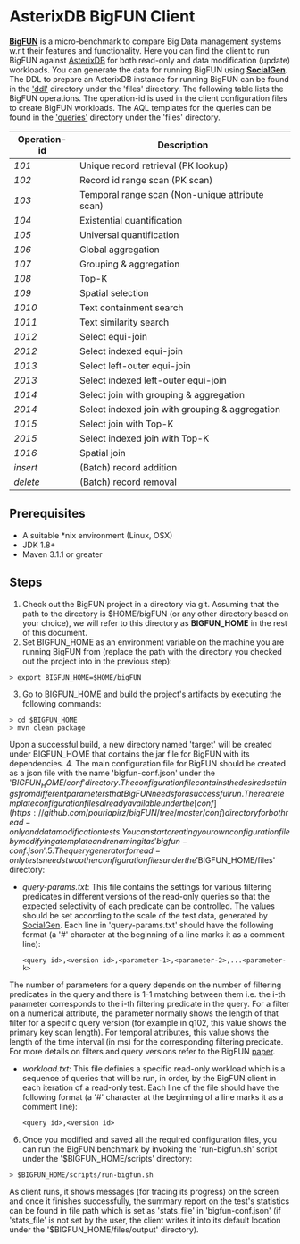 # AsterixDB BigFUN Client

[__BigFUN__](http://ieeexplore.ieee.org/xpl/articleDetails.jsp?arnumber=7363793 "BigFUN") is a micro-benchmark to compare Big Data management systems w.r.t their features and functionality.
Here you can find the client to run BigFUN against [AsterixDB](https://asterixdb.incubator.apache.org) for both read-only and data modification (update) workloads. You can generate the data for running BigFUN using [__SocialGen__](https://github.com/pouriapirz/socialGen "SocialGen"). 
The DDL to prepare an AsterixDB instance for running BigFUN can be found in the ['ddl'](https://github.com/pouriapirz/bigFUN/blob/master/files/ddl/ddl.aql) directory under the 'files' directory.
The following table lists the BigFUN operations. The operation-id is used in the client configuration files to create BigFUN workloads. 
The AQL templates for the queries can be found in the ['queries'](https://github.com/pouriapirz/bigFUN/tree/master/files/queries) directory under the 'files' directory.

  Operation-id | Description |
  --- | --- |
  *101* | Unique record retrieval (PK lookup) |
  *102* | Record id range scan (PK scan) |
  *103* | Temporal range scan (Non-unique attribute scan) |
  *104* | Existential quantification |
  *105* | Universal quantification |
  *106* | Global aggregation |
  *107* | Grouping & aggregation |
  *108* | Top-K |
  *109* | Spatial selection |
  *1010* | Text containment search |
  *1011* | Text similarity search |
  *1012* | Select equi-join |
  *2012* | Select indexed equi-join |
  *1013* | Select left-outer equi-join |
  *2013* | Select indexed left-outer equi-join |
  *1014* | Select join with grouping & aggregation |
  *2014* | Select indexed join with grouping & aggregation |
  *1015* | Select join with Top-K |
  *2015* | Select indexed join with Top-K |
  *1016* | Spatial join |
  *insert* | (Batch) record addition |
  *delete* | (Batch) record removal |

## Prerequisites
* A suitable *nix environment (Linux, OSX)
* JDK 1.8+
* Maven 3.1.1 or greater

## Steps
1. Check out the BigFUN project in a directory via git. Assuming that the path to the directory is $HOME/bigFUN (or any other directory based on your choice), we will refer to this directory as **BIGFUN_HOME** in the rest of this document.
2. Set BIGFUN_HOME as an environment variable on the machine you are running BigFUN from (replace the path with the directory you checked out the project into in the previous step):

  ```
  > export BIGFUN_HOME=$HOME/bigFUN
  ```
3. Go to BIGFUN_HOME and build the project's artifacts by executing the following commands:

  ```
  > cd $BIGFUN_HOME
  > mvn clean package 
  ```
Upon a successful build, a new directory named 'target' will be created under BIGFUN_HOME that contains the jar file for BigFUN with its dependencies.
4. The main configuration file for BigFUN should be created as a json file with the name 'bigfun-conf.json' under the '$BIGFUN_HOME/conf' directory. The configuration file contains the desired settings from different parameters that BigFUN needs for a successful run. There are template configuration files already available under the [conf](https://github.com/pouriapirz/bigFUN/tree/master/conf) directory for both read-only and data modification tests. You can start creating your own configuration file by modifying a template and renaming it as 'bigfun-conf.json'.
5. The query generator for read-only tests needs two other configuration files under the '$BIGFUN_HOME/files' directory:

  * _query-params.txt_: This file contains the settings for various filtering predicates in different versions of the read-only queries so that the expected selectivity of each predicate can be controlled. The values should be set according to the scale of the test data, generated by [SocialGen](https://github.com/pouriapirz/socialGen "SocialGen"). Each line in 'query-params.txt' should have the following format (a '#' character at the beginning of a line marks it as a comment line):
  
    ```
    <query id>,<version id>,<parameter-1>,<parameter-2>,...<parameter-k>
    ```
  The number of parameters for a query depends on the number of filtering predicates in the query and there is 1-1 matching between them i.e. the i-th parameter corresponds to the i-th filtering predicate in the query. For a filter on a numerical attribute, the parameter normally shows the length of that filter for a specific query version (for example in q102, this value shows the primary key scan length). For temporal attributes, this value shows the length of the time interval (in ms) for the corresponding filtering predicate. For more details on filters and query versions refer to the BigFUN [paper](http://ieeexplore.ieee.org/xpl/articleDetails.jsp?arnumber=7363793 "BigFUN").
  * _workload.txt_: This file definies a specific read-only workload which is a sequence of queries that will be run, in order, by the BigFUN client in each iteration of a read-only test. Each line of the file should have the following format (a '#' character at the beginning of a line marks it as a comment line):
    
    ```
    <query id>,<version id>
    ```
6. Once you modified and saved all the required configuration files, you can run the BigFUN benchmark by invoking the 'run-bigfun.sh' script under the '$BIGFUN_HOME/scripts' directory:

  ```
  > $BIGFUN_HOME/scripts/run-bigfun.sh
  ```
As client runs, it shows messages (for tracing its progress) on the screen and once it finishes successfully, the summary report on the test's statistics can be found in file path which is set as 'stats_file' in 'bigfun-conf.json' (if 'stats_file' is not set by the user, the client writes it into its default location under the '$BIGFUN_HOME/files/output' directory).

